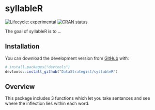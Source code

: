 
<!-- README.md is generated from README.Rmd. Please edit that file -->

# syllableR

<!-- badges: start -->

[![Lifecycle:
experimental](https://img.shields.io/badge/lifecycle-experimental-orange.svg)](https://www.tidyverse.org/lifecycle/#experimental)
[![CRAN
status](https://www.r-pkg.org/badges/version/syllableR)](https://CRAN.R-project.org/package=syllableR)
<!-- badges: end -->

The goal of syllableR is to …

## Installation

<!-- You can install the released version of syllableR from [CRAN](https://CRAN.R-project.org) with: -->

<!-- ``` r -->

<!-- install.packages("syllableR") -->

<!-- ``` -->

You can download the development version from
[GitHub](https://github.com/) with:

``` r
# install.packages("devtools")
devtools::install_github("DataStrategist/syllableR")
```

## Overview

This package includes 3 functions which let you take sentances and see
where the inflection lies within each word.
